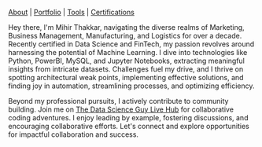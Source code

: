 [About](/about.md) | [Portfolio](/portfolio.md) | [Tools](/tools.md) | [Certifications](/certifications.md)

Hey there, I'm Mihir Thakkar, navigating the diverse realms of Marketing, Business Management, Manufacturing, and Logistics for over a decade. Recently certified in Data Science and FinTech, my passion revolves around harnessing the potential of Machine Learning. I dive into technologies like Python, PowerBI, MySQL, and Jupyter Notebooks, extracting meaningful insights from intricate datasets. Challenges fuel my drive, and I thrive on spotting architectural weak points, implementing effective solutions, and finding joy in automation, streamlining processes, and optimizing efficiency.

Beyond my professional pursuits, I actively contribute to community building. Join me on [The Data Science Guy Live Hub](https://thedatascienceguy.live/hub/login) for collaborative coding adventures. I enjoy leading by example, fostering discussions, and encouraging collaborative efforts. Let's connect and explore opportunities for impactful collaboration and success.
